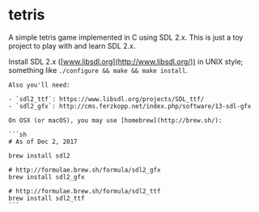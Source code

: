 tetris
============

A simple tetris game implemented in C using SDL 2.x.
This is just a toy project to play with and learn SDL 2.x.


Install SDL 2.x ([www.libsdl.org](http://www.libsdl.org/)) in UNIX style; something like `./configure && make && make install`.

    Also you'll need:

    - `sdl2_ttf`: https://www.libsdl.org/projects/SDL_ttf/
    - `sdl2_gfx`: http://cms.ferzkopp.net/index.php/software/13-sdl-gfx

    On OSX (or macOS), you may use [homebrew](http://brew.sh/):

    ```sh
    # As of Dec 2, 2017

    brew install sdl2

    # http://formulae.brew.sh/formula/sdl2_gfx
    brew install sdl2_gfx

    # http://formulae.brew.sh/formula/sdl2_ttf
    brew install sdl2_ttf
    ```
